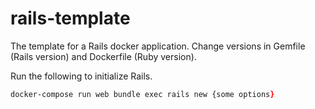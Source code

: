 # rails-template

The template for a Rails docker application. Change versions in Gemfile (Rails
version) and Dockerfile (Ruby version). 

Run the following to initialize Rails.

```zsh
docker-compose run web bundle exec rails new {some options}
```
